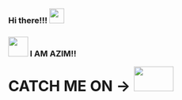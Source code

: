 ### Hi there!!!  <img src="https://i.pinimg.com/originals/7f/d4/1a/7fd41abad4871706f9ab7940cfc0234a.gif" width="30px">
### <img src="https://emoji.gg/assets/emoji/3454_MP5.gif" width="40px"> I AM AZIM!! 

<b style="font-size:30px;">CATCH ME ON -> </b><a href="https://www.youtube.com/channel/UCiO64wCoqdvReHcCD0W4aLg" target="_blank"><img src="https://mir-s3-cdn-cf.behance.net/project_modules/disp/7cf15219547245.562fd311ee350.gif" width="80px" height="50px"> </a>
</br>
<!-- ![YouTube Channel Subscribers](https://img.shields.io/youtube/channel/subscribers/UCiO64wCoqdvReHcCD0W4aLg?label=Amazing%20people&style=social) -->
<!--
**Azim-js/Azim-js** is a ✨ _special_ ✨ repository because its `README.md` (this file) appears on your GitHub profile.

Here are some ideas to get you started:

- 🔭 I’m currently working on ...
- 🌱 I’m currently learning ...
- 👯 I’m looking to collaborate on ...
- 🤔 I’m looking for help with ...
- 💬 Ask me about ...
- 📫 How to reach me: ...
- 😄 Pronouns: ...
- ⚡ Fun fact: ...
-->
